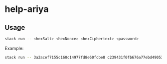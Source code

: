 # help-ariya

## Usage

```bash
stack run -- <hexSalt> <hexNonce> <hexCiphertext> <password>
```

Example:
```bash
stack run -- 3a2acef7155c160c14977fd8e60fcbe8 c239431f0fb676a77ebd49053d76b3044ab943ce637d2814 1e8d677b59c402db2908838b947dbef67e01142646c59b2f2b809fab3d768e7385e2b7efc140e1c32f8eca8d69263bc2 mySecretPassword
```

